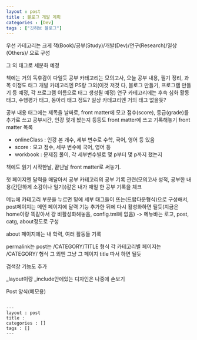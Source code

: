 ```yaml
---
layout : post
title : 블로그 개발 계획
categories : [Dev]
tags : ["깃허브 블로그"]
---
```


우선 카테고리는 크게 
책(Book)/공부(Study)/개발(Dev)/연구(Research)/일상(Others)/ 으로 구성

그 외 태그로 세분화 예정

책에는 거의 독후감이 다일듯
공부 카테고리는 모의고사, 오늘 공부 내용, 필기 정리, 과목 이정도 태그
개발 카테고리엔 PS랑 그외(이것 저것 다, 블로그 만들기, 프로그램 만들기 등 예정, 각 프로그램 이름으로 태그 생성될 예정)
연구 카테고리에는 후속 심화 활동 태그, 수행평가 태그, 동아리 태그 정도?
일상 카테고리엔 거의 태그 없을듯?

공부 내용 태그에는 제목을 날짜로, front matter에 모고 점수(score), 등급(grade)를 추가로 쓰고 공부시간, 인강 몇개 봤는지 등등도 front matter에 쓰고 기록해놓기
front matter 목록
- onlineClass : 인강 본 개수, 세부 변수로 수학, 국어, 영어 등 있음
- score : 모고 점수, 세부 변수에 국어, 영어 등
- workbook : 문제집 풀이, 각 세부변수별로 몇 p부터 몇 p까지 했는지

책에도 읽기 시작한날, 끝난날 front matter로 써놓기.

첫 페이지엔 달력을 매달아서 
공부 카테고리의 공부 기록 관련(모의고사 성적, 공부한 내용(간단하게 소감이나 일기))같은 내가 매일 한 공부 기록을 체크

메뉴에 카테고리 부분을 누르면 밑에 세부 태그들이 뜨는(드랍다운형식)으로 구성해서, post페이지는 메인 페이지에 달력 기능 추가한 뒤에 다시 활성화하면 될듯(지금은 home이랑 똑같아서 걍 비활성화해놓음, config.tml에 없음)
-> 메뉴바는 로고, post, catg, about정도로 구성

about 페이지에는 내 학력, 여러 활동들 기록

permalink는
post는 /CATEGORY/TITLE 형식
각 카테고리별 페이지는 /CATEGORY/ 형식
그 외엔 그냥 그 페이지 title 따서 하면 될듯

검색창 기능도 추가

_layout이랑 _include안에있는 디자인은 나중에 손보기


Post 양식(메모용)
<pre><code>
---
layout : post
title : 
categories : []
tags : []
---
</code></pre>